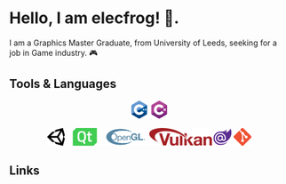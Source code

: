 # Hello, I am elecfrog! 👋.
I am a Graphics Master Graduate, from University of Leeds, seeking for a job in Game industry. 🎮

<!-- [Resume](./assets/files/Resume_ZhouFanxiang.pdf) -->

<!-- [Portfolio](https://elecfrog-portfolio.vercel.app) -->

## Tools & Languages

<p align="center">
    <code><img height="32" src="./assets/cpp.png"></code>
    <code><img height="32" src="./assets/csharp.png"></code>
</p>

<p align="center">
    <code><img height="32" src="./assets/unityengine.png"></code>
    <code><img height="32" src="./assets/qt.png"></code>
    <code><img height="32" src="./assets/opengl.png"></code>
    <code><img height="32" src="./assets/vulkan.png"></code>
    <code><img height="32" src="./assets/blazor.png"></code>
    <code><img height="32" src="./assets/git.png"></code>
</p>


<!-- [![elecfrog's github stats](https://github-readme-stats.vercel.app/api?username=elecfrog&count_private=true&include_all_commits=true&theme=radical)](https://github.com/elecfrog?tab=repositories)
[![elecfrog's top Langs](https://github-readme-stats.vercel.app/api/top-langs/?username=elecfrog&theme=tokyonight&layout=compact)](https://github.com/elecfrog?tab=repositories) -->


## Links
<!-- <p align="center">
    <a href="https://www.linkedin.com/in/fanxiang-zhou-499652291/" target="_blank">
        <img align="center" alt="elecfrog | LinkedIn" width="25px" src="./assets/linkedin.png"/>
    </a>
    <a href="https://leetcode.com/elecfrog/" target="_blank">
        <img align="center" alt="elecfrog | Leetcode" width="25px" src="./assets/leetcode.png"/>
    </a>
    <a href="https://www.codewars.com/users/elecfrog" target="_blank">
        <img align="center" alt="elecfrog | Codewars" width="25px" src="./assets/codingame.png"/>
    </a>
    <a href="#" target="_blank">
        <img align="center" alt="elecfrog | Facebook" width="25px" src="./assets/facebook.png"/>
    </a>
    <a href="#" target="_blank">
        <img align="center" alt="elecfrog | Instagram" width="25px" src="./assets/instagram.png"/>
    </a>
    <a href="#" target="_blank">
        <img align="center" alt="elecfrog | ResearchGate" width="25px" src="./assets/researchgate.png"/>
    </a>
    <a href="#" target="_blank">
        <img align="center" alt="elecfrog | Google Scholar" width="25px" src="./assets/scholar.png"/>
    </a>
</p> -->


[github]: https://github.com/elecfrog/elecfrog/
[linkedin]: https://www.linkedin.com/in/fanxiang-zhou-499652291/